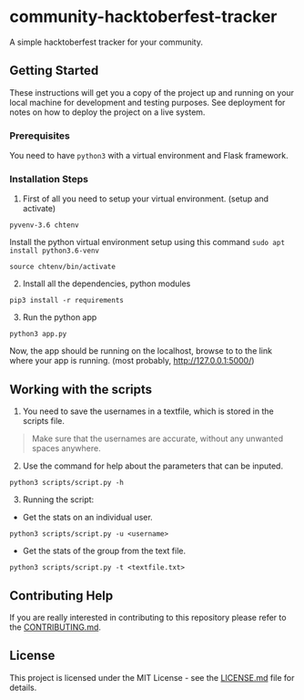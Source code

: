 # community-hacktoberfest-tracker
A simple hacktoberfest tracker for your community. 

## Getting Started
These instructions will get you a copy of the project up and running on your local machine for development and testing purposes. See deployment for notes on how to deploy the project on a live system.

### Prerequisites
You need to have `python3` with a virtual environment and Flask framework.

### Installation Steps
1. First of all you need to setup your virtual environment. (setup and activate)
```
pyvenv-3.6 chtenv
```
Install the python virtual environment setup using this command `sudo apt install python3.6-venv`
```
source chtenv/bin/activate
```
2. Install all the dependencies, python modules 
```
pip3 install -r requirements
```
3. Run the python app
```
python3 app.py
```
Now, the app should be running on the localhost, browse to to the link where your app is running. (most probably, http://127.0.0.1:5000/)

## Working with the scripts
1. You need to save the usernames in a textfile, which is stored in the scripts file.

> Make sure that the usernames are accurate, without any unwanted spaces anywhere.

2. Use the command for help about the parameters that can be inputed.
```
python3 scripts/script.py -h
```
3. Running the script:
+ Get the stats on an individual user.
```
python3 scripts/script.py -u <username>
```
+ Get the stats of the group from the text file.
```
python3 scripts/script.py -t <textfile.txt>
```


## Contributing Help
If you are really interested in contributing to this repository please refer to the [CONTRIBUTING.md](CONTRIBUTING.md).

## License
This project is licensed under the MIT License - see the [LICENSE.md](LICENSE) file for details.
